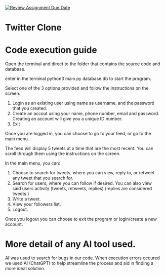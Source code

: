 [![Review Assignment Due Date](https://classroom.github.com/assets/deadline-readme-button-22041afd0340ce965d47ae6ef1cefeee28c7c493a6346c4f15d667ab976d596c.svg)](https://classroom.github.com/a/ZQQhHp7h)
# Twitter Clone


# Code execution guide
Open the terminal and direct to the folder that contains the source code and database. 

enter in the terminal python3 main.py database.db to start the program.

Select one of the 3 options provided and follow the instructions on the screen:
1. Login as an existing user using name as username, and the password that you created.
3. Create an accout using your name, phone number, email and password. Creating an account will give you a unique ID number.
4. Exit

Once you are logged in, you can choose to go to your feed, or go to the main menu. 

The feed will display 5 tweets at a time that are the most recent. You can scroll through them using the instructions on the screen.

In the main menu, you can:
1. Choose to search for tweets, where you can view, reply to, or retweet any tweet that you search for.
2. Search for users, where you can follow if desired. You can also view said users activity (tweets, retweets, replies) (replies are considered tweets.)
3. Write a tweet.
4. View your followers list.
5. Logout.

Once you logout you can choose to exit the program or login/create a new account.


# More detail of any AI tool used.
AI was used to search for bugs in our code. When execution errors occured we used AI (ChatGPT) to help streamline the process and aid in finding a more ideal solution.
